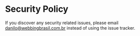 # Security Policy

If you discover any security related issues, please email danilo@webbingbrasil.com.br instead of using the issue tracker.
